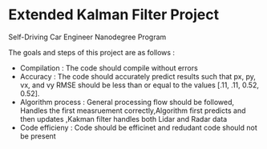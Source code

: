 # Extended Kalman Filter Project 
Self-Driving Car Engineer Nanodegree Program

The goals and steps of this project are as follows :
* Compilation : The code should compile without errors
* Accuracy :  The code should accurately predict results such that px, py, vx, and vy RMSE should be less than or equal to the values [.11, .11, 0.52, 0.52].
* Algorithm process : General processing flow should be followed, Handles the first measruement correctly,Algorithm first predicts and then updates ,Kakman filter handles both Lidar and Radar data
* Code efficieny : Code should be efficinet and redudant code should not be present

